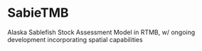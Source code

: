 # SabieTMB
Alaska Sablefish Stock Assessment Model in RTMB, w/ ongoing development incorporating spatial capabilities 
